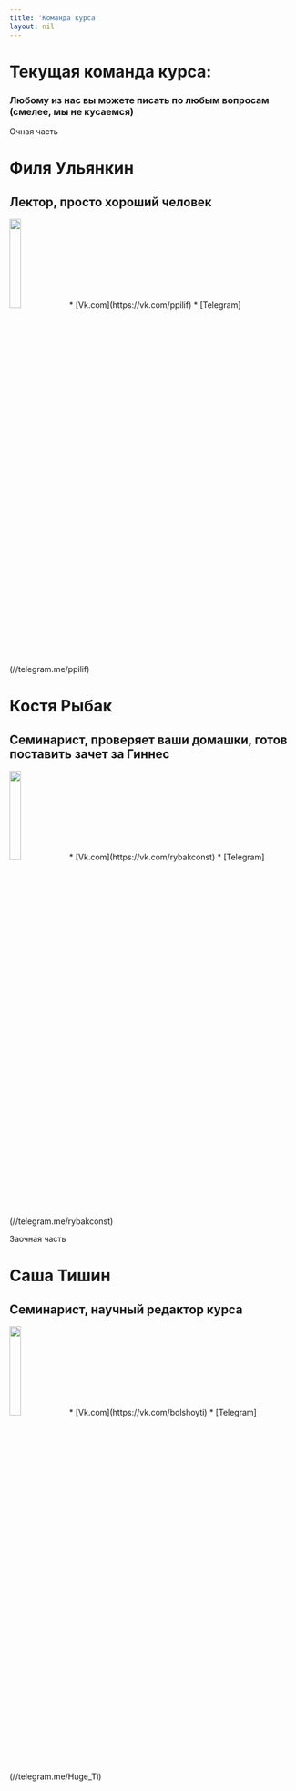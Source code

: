 ```yaml
---
title: 'Команда курса'
layout: nil
---
```



# Текущая команда курса:

### Любому из нас вы можете писать по любым вопросам (смелее, мы не кусаемся)

Очная часть

# Филя Ульянкин
## Лектор, просто хороший человек
<img src="https://github.com/FUlyankin/LaTeX/blob/master/docs/_includes/photo1.jpg?raw=true" style="width:20%">
* [Vk.com](https://vk.com/ppilif)   
* [Telegram](//telegram.me/ppilif)   

# Костя Рыбак
## Семинарист, проверяет ваши домашки, готов поставить зачет за Гиннес
<img src="https://github.com/FUlyankin/LaTeX/blob/master/docs/_includes/photo2.jpg?raw=true" style="width:20%">
* [Vk.com](https://vk.com/rybakconst)   
* [Telegram](//telegram.me/rybakconst)   

Заочная часть

# Саша Тишин
## Семинарист, научный редактор курса
<img src="https://github.com/FUlyankin/LaTeX/blob/master/docs/_includes/photo3.jpg?raw=true" style="width:20%">
* [Vk.com](https://vk.com/bolshoyti)   
* [Telegram](//telegram.me/Huge_Ti)   
